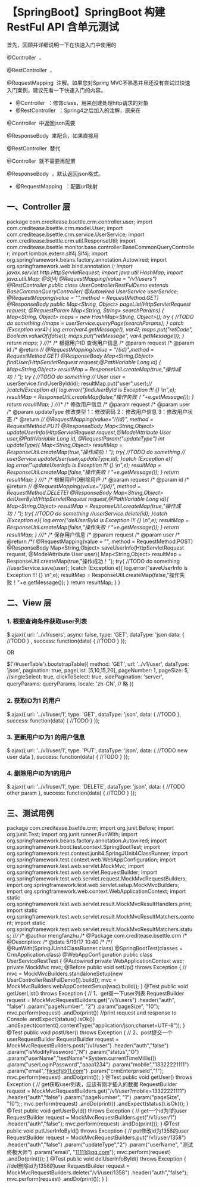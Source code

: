 # 【SpringBoot】SpringBoot 构建RestFul API 含单元测试

首先，回顾并详细说明一下在快速入门中使用的  

@Controller
 、  

@RestController
 、  

@RequestMapping
 注解。如果您对Spring MVC不熟悉并且还没有尝试过快速入门案例，建议先看一下快速入门的内容。 

* @Controller
 ：修饰class，用来创建处理http请求的对象 
* @RestController
 ：Spring4之后加入的注解，原来在  

@Controller
 中返回json需要  

@ResponseBody
 来配合，如果直接用  

@RestController
 替代  

@Controller
 就不需要再配置  

@ResponseBody
 ，默认返回json格式。 
* @RequestMapping
 ：配置url映射

## 一、Controller 层

package com.creditease.bsettle.crm.controller.user; import com.creditease.bsettle.crm.model.User; import com.creditease.bsettle.crm.service.UserService; import com.creditease.bsettle.crm.util.ResponseUtil; import com.creditease.bsettle.monitor.base.controller.BaseCommonQueryController; import lombok.extern.slf4j.Slf4j; import org.springframework.beans.factory.annotation.Autowired; import org.springframework.web.bind.annotation./*; import javax.servlet.http.HttpServletRequest; import java.util.HashMap; import java.util.Map; @Slf4j @RequestMapping(value = "/v1/users") @RestController public class UserControllerRestFulDemo extends BaseCommonQueryController<User>{ @Autowired UserService userService; @RequestMapping(value = "",method = RequestMethod.GET) @ResponseBody public Map<String, Object> pageList(HttpServletRequest request, @RequestParam Map<String, String> searchParams) { Map<String, Object> maps = new HashMap<String, Object>(); try { //TODO do something //maps = userService.queryPage(searchParams); } catch (Exception var4) { log.error(var4.getMessage(), var4); maps.put("retCode", Boolean.valueOf(false)); maps.put("retMessage", var4.getMessage()); } return maps; } //*/* /* 根据用户ID 查询用户信息 /* @param request /* @param id /* @return /*/ @RequestMapping(value = "/{id}",method = RequestMethod.GET) @ResponseBody Map<String,Object> findUser(HttpServletRequest request,@PathVariable Long id) { Map<String,Object> resultMap = ResponseUtil.createMap(true,"操作成功！"); try { //TODO do something //* User user = userService.findUserById(id); resultMap.put("user",user);/*/ }catch(Exception e){ log.error("findUserById is Exception !!! {} \n",e); resultMap = ResponseUtil.createMap(false,"操作失败！"+e.getMessage()); } return resultMap; } //*/* /* 修改用户信息 /* @param request /* @param user /* @param updateType 修改类型 1：修改密码 2：修改用户信息 3：修改用户状态 /* @return /*/ @RequestMapping(value="/{id}", method = RequestMethod.PUT) @ResponseBody Map<String,Object> updateUserInfo(HttpServletRequest request,@ModelAttribute User user,@PathVariable Long id, @RequestParam("updateType") int updateType){ Map<String,Object> resultMap = ResponseUtil.createMap(true,"操作成功！"); try{ //TODO do something // userService.updateUser(user,updateType,id); }catch (Exception e){ log.error("updateUserInfo is Exception !!! {} \n",e); resultMap = ResponseUtil.createMap(false,"操作失败！"+e.getMessage()); } return resultMap; } //*/* /* 根据用户ID删除用户 /* @param request /* @param id /* @return /*/ @RequestMapping(value="/{id}", method = RequestMethod.DELETE) @ResponseBody Map<String,Object> delUserById(HttpServletRequest request,@PathVariable Long id){ Map<String,Object> resultMap = ResponseUtil.createMap(true,"操作成功！"); try{ //TODO do something //userService.delete(id); }catch (Exception e){ log.error("delUserById is Exception !!! {} \n",e); resultMap = ResponseUtil.createMap(false,"操作失败！"+e.getMessage()); } return resultMap; } //*/* /* 保存用户信息 /* @param request /* @param user /* @return /*/ @RequestMapping(value = "", method = RequestMethod.POST) @ResponseBody Map<String,Object> saveUserInfo(HttpServletRequest request, @ModelAttribute User user){ Map<String,Object> resultMap = ResponseUtil.createMap(true,"操作成功！"); try{ //TODO do something //userService.save(user); }catch (Exception e){ log.error("saveUserInfo is Exception !!! {} \n",e); resultMap = ResponseUtil.createMap(false,"操作失败！"+e.getMessage()); } return resultMap; } }

## 二、View 层

### 1. 根据查询条件获取user列表

$.ajax({ url: '../v1/users', async: false, type: 'GET', dataType: 'json data: { //TODO } , success: function(data) { //TODO } });

OR 

$('/#userTable').bootstrapTable({ method: 'GET', url: '../v1/user', dataType: 'json', pagination: true, pageList: [5,10,15,20], pageNumber: 1, pageSize: 5, //singleSelect: true, clickToSelect: true, sidePagination: 'server', queryParams: queryParams, locale: 'zh-CN', // 略 })

### 2. 获取ID为1 的用户

$.ajax({ url: '../v1/user/1', type: 'GET', dataType: 'json', data: { //TODO }, success: function(data) { //TODO } });

### 3. 更新用户ID为1 的用户信息

$.ajax({ url: '../v1/user/1', type: 'PUT', dataType: 'json', data: { //TODO new user data }, success: function(data) { //TODO } });

### 4. 删除用户ID为1的用户

$.ajax({ url: '../v1/user/1', type: 'DELETE', dataType: 'json', data: { //TODO other param }, success: function(data) { //TODO } });

## 三、测试用例

package com.creditease.bsettle.crm; import org.junit.Before; import org.junit.Test; import org.junit.runner.RunWith; import org.springframework.beans.factory.annotation.Autowired; import org.springframework.boot.test.context.SpringBootTest; import org.springframework.test.context.junit4.SpringJUnit4ClassRunner; import org.springframework.test.context.web.WebAppConfiguration; import org.springframework.test.web.servlet.MockMvc; import org.springframework.test.web.servlet.RequestBuilder; import org.springframework.test.web.servlet.request.MockMvcRequestBuilders; import org.springframework.test.web.servlet.setup.MockMvcBuilders; import org.springframework.web.context.WebApplicationContext; import static org.springframework.test.web.servlet.result.MockMvcResultHandlers.print; import static org.springframework.test.web.servlet.result.MockMvcResultMatchers.content; import static org.springframework.test.web.servlet.result.MockMvcResultMatchers.status; //*/* /* @author mengfanzhu /* @Package com.creditease.bsettle.crm /* @Description: /* @date 5/19/17 10:40 /* /*/ @RunWith(SpringJUnit4ClassRunner.class) @SpringBootTest(classes = CrmApplication.class) @WebAppConfiguration public class UserServiceRestTest { @Autowired private WebApplicationContext wac; private MockMvc mvc; @Before public void setUp() throws Exception { // mvc = MockMvcBuilders.standaloneSetup(new UserControllerRestFulDemo()).build(); mvc = MockMvcBuilders.webAppContextSetup(wac).build(); } @Test public void getUserList() throws Exception { // 1、get查一下user列表 RequestBuilder request = MockMvcRequestBuilders.get("/v1/users") .header("auth", "false") .param("pageNumber", "2") .param("pageSize", "10"); mvc.perform(request) .andDo(print()) //print request and response to Console .andExpect(status().isOk()) .andExpect(content().contentType("application/json;charset=UTF-8")); } @Test public void postUser() throws Exception { // 2、post提交一个userRequestBuilder RequestBuilder request = MockMvcRequestBuilders.post("/v1/user") .header("auth","false") .param("isModifyPassword","N") .param("status","O") .param("userName","testName"+System.currentTimeMillis()) .param("userLoginPassword","aaaa1234") .param("mobile","13322221111") .param("email","fjksdfj@11.com") .param("crmEnterpriseId","1"); mvc.perform(request) .andDo(print()); } @Test public void getUser() throws Exception { // get获取user列表，应该有刚才插入的数据 RequestBuilder request = MockMvcRequestBuilders.get("/v1/user?mobile=13322221111") .header("auth","false") .param("pageNumber", "1") .param("pageSize", "10");; mvc.perform(request) .andDo(print()) .andExpect(status().isOk()); } @Test public void getUserById() throws Exception { // get一个id为1的user RequestBuilder request = MockMvcRequestBuilders.get("/v1/user/1") .header("auth","false"); mvc.perform(request) .andDo(print()); } @Test public void putUserInfoById() throws Exception { // put修改id为1358的user RequestBuilder request = MockMvcRequestBuilders.put("/v1/user/1358") .header("auth","false") .param("updateType","2") .param("userName", "测试终极大师") .param("email", "11111@qq.com"); mvc.perform(request) .andDo(print()); } @Test public void delUserInfoById() throws Exception { //del删除id为1358的user RequestBuilder request = MockMvcRequestBuilders.delete("/v1/user/1358") .header("auth","false"); mvc.perform(request) .andDo(print()); } }

 


